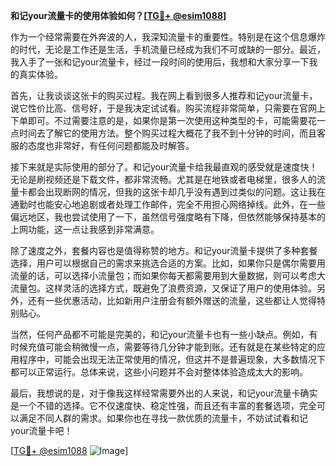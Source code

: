 **和记your流量卡的使用体验如何？[[TG💪+ @esim1088](https://t.me/s/esim1088)]**

作为一个经常需要在外奔波的人，我深知流量卡的重要性。特别是在这个信息爆炸的时代，无论是工作还是生活，手机流量已经成为我们不可或缺的一部分。最近，我入手了一张和记your流量卡，经过一段时间的使用后，我想和大家分享一下我的真实体验。

首先，让我谈谈这张卡的购买过程。我在网上看到很多人推荐和记your流量卡，说它性价比高、信号好，于是我决定试试看。购买流程非常简单，只需要在官网上下单即可。不过需要注意的是，如果你是第一次使用这种类型的卡，可能需要花一点时间去了解它的使用方法。整个购买过程大概花了我不到十分钟的时间，而且客服的态度也非常好，有任何问题都能及时解答。

接下来就是实际使用的部分了。和记your流量卡给我最直观的感受就是速度快！无论是刷视频还是下载文件，都非常流畅。尤其是在地铁或者电梯里，很多人的流量卡都会出现断网的情况，但我的这张卡却几乎没有遇到过类似的问题。这让我在通勤时也能安心地追剧或者处理工作邮件，完全不用担心网络掉线。此外，在一些偏远地区，我也尝试使用了一下，虽然信号强度略有下降，但依然能够保持基本的上网功能，这一点让我感到非常满意。

除了速度之外，套餐内容也是值得称赞的地方。和记your流量卡提供了多种套餐选择，用户可以根据自己的需求来挑选合适的方案。比如，如果你只是偶尔需要用流量的话，可以选择小流量包；而如果你每天都需要用到大量数据，则可以考虑大流量包。这样灵活的选择方式，既避免了浪费资源，又保证了用户的使用体验。另外，还有一些优惠活动，比如新用户注册会有额外赠送的流量，这些都让人觉得特别贴心。

当然，任何产品都不可能是完美的，和记your流量卡也有一些小缺点。例如，有时候充值可能会稍微慢一点，需要等待几分钟才能到账。还有就是在某些特定的应用程序中，可能会出现无法正常使用的情况，但这并不是普遍现象，大多数情况下都可以正常运行。总体来说，这些小问题并不会对整体体验造成太大的影响。

最后，我想说的是，对于像我这样经常需要外出的人来说，和记your流量卡确实是一个不错的选择。它不仅速度快、稳定性强，而且还有丰富的套餐选项，完全可以满足不同人群的需求。如果你也在寻找一款优质的流量卡，不妨试试看和记your流量卡吧！

[[TG💪+ @esim1088](https://t.me/s/esim1088) ![Image](https://i.postimg.cc/4NQfJmqS/Snipaste-2025-05-13-00-14-12.png)]